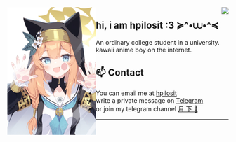 <img align="right" src="https://count.getloli.com/get/@:HpilOsit?theme=rule34">

<img align="left" src=".github/assets/banner.jpg" width="40%" height="40%" />


## hi, i am hpilosit :3 ≽^•⩊•^≼
An ordinary college student in a university.
<br/>kawaii anime boy on the internet.


## 📫 Contact
- You can email me at [hpilosit](mholic.xmmb0@aleeas.com) 
- write a private message on [Telegram](https://t.me/Shironeri_bot)
- or join my telegram channel [月 下 🌙](https://t.me/YueXiiia)


------

